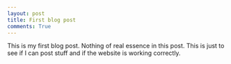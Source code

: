 ```yaml
---
layout: post
title: First blog post
comments: True
---
```


This is my first blog post. Nothing of real essence in this post. This is
just to see if I can post stuff and if the website is working correctly.
